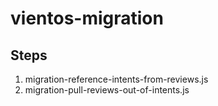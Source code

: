 # vientos-migration

## Steps

1. migration-reference-intents-from-reviews.js
2. migration-pull-reviews-out-of-intents.js
